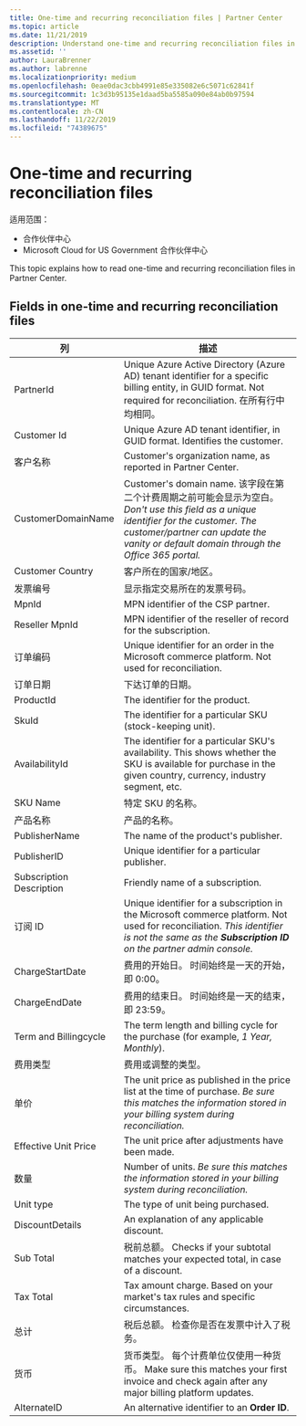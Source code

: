 ```yaml
---
title: One-time and recurring reconciliation files | Partner Center
ms.topic: article
ms.date: 11/21/2019
description: Understand one-time and recurring reconciliation files in Partner Center.
ms.assetid: ''
author: LauraBrenner
ms.author: labrenne
ms.localizationpriority: medium
ms.openlocfilehash: 0eae0dac3cbb4991e85e335082e6c5071c62841f
ms.sourcegitcommit: 1c3d3b95135e1daad5ba5585a090e84ab0b97594
ms.translationtype: MT
ms.contentlocale: zh-CN
ms.lasthandoff: 11/22/2019
ms.locfileid: "74389675"
---
```

# <a name="one-time-and-recurring-reconciliation-files"></a>One-time and recurring reconciliation files

适用范围：

- 合作伙伴中心
- Microsoft Cloud for US Government 合作伙伴中心

This topic explains how to read one-time and recurring reconciliation files in Partner Center.

## <a name="fields-in-one-time-and-recurring-reconciliation-files"></a>Fields in one-time and recurring reconciliation files

| 列 | 描述 |
| ------ | ----------- |
| PartnerId | Unique Azure Active Directory (Azure AD) tenant identifier for a specific billing entity, in GUID format. Not required for reconciliation. 在所有行中均相同。 |
| Customer Id | Unique Azure AD tenant identifier, in GUID format. Identifies the customer. |
| 客户名称 | Customer's organization name, as reported in Partner Center. |
| CustomerDomainName | Customer's domain name. 该字段在第二个计费周期之前可能会显示为空白。 *Don't use this field as a unique identifier for the customer. The customer/partner can update the vanity or default domain through the  Office 365 portal.* |
| Customer Country | 客户所在的国家/地区。 |
| 发票编号 | 显示指定交易所在的发票号码。 |
| MpnId | MPN identifier of the CSP partner. |
| Reseller MpnId | MPN identifier of the reseller of record for the subscription. |
| 订单编码 | Unique identifier for an order in the Microsoft commerce platform. Not used for reconciliation. |
| 订单日期 | 下达订单的日期。 |
| ProductId | The identifier for the product. |
| SkuId | The identifier for a particular SKU (stock-keeping unit). |
| AvailabilityId | The identifier for a particular SKU's availability. This shows whether the SKU is available for purchase in the given country, currency, industry segment, etc. |
| SKU Name | 特定 SKU 的名称。 |
| 产品名称 | 产品的名称。 |
| PublisherName | The name of the product's publisher.
| PublisherID | Unique identifier for a particular publisher. |
| Subscription Description | Friendly name of a subscription. |
| 订阅 ID | Unique identifier for a subscription in the Microsoft commerce platform. Not used for reconciliation. *This identifier is not the same as the **Subscription ID** on the partner admin console.* |
| ChargeStartDate | 费用的开始日。 时间始终是一天的开始，即 0:00。 |
| ChargeEndDate | 费用的结束日。 时间始终是一天的结束，即 23:59。 |
| Term and Billingcycle | The term length and billing cycle for the purchase (for example, *1 Year, Monthly*). |
| 费用类型 | 费用或调整的类型。 |
| 单价 | The unit price as published in the price list at the time of purchase. *Be sure this matches the information stored in your billing system during reconciliation.* |
| Effective Unit Price | The unit price after adjustments have been made. |
| 数量 | Number of units. *Be sure this matches the information stored in your billing system during reconciliation.* |
| Unit type | The type of unit being purchased. |
| DiscountDetails | An explanation of any applicable discount. |
| Sub Total | 税前总额。 Checks if your subtotal matches your expected total, in case of a discount. |
| Tax Total | Tax amount charge. Based on your market's tax rules and specific circumstances. |
| 总计 | 税后总额。 检查你是否在发票中计入了税务。 |
| 货币 | 货币类型。 每个计费单位仅使用一种货币。 Make sure this matches your first invoice and check again after any major billing platform updates. |
| AlternateID | An alternative identifier to an **Order ID**. |

